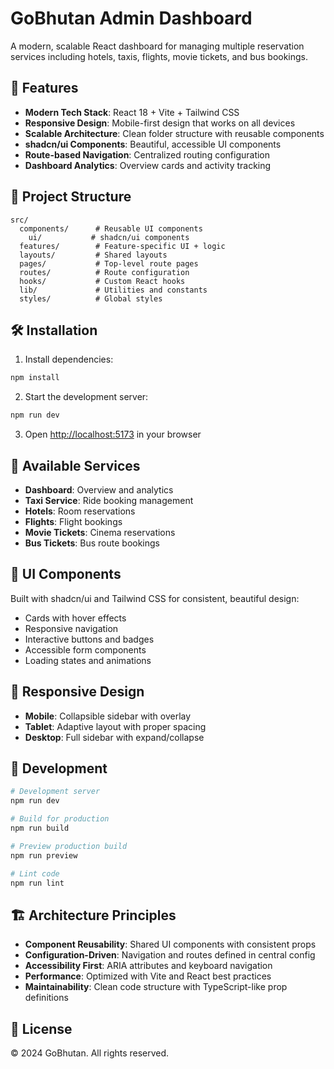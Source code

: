 

# GoBhutan Admin Dashboard

A modern, scalable React dashboard for managing multiple reservation services including hotels, taxis, flights, movie tickets, and bus bookings.

## 🚀 Features

- **Modern Tech Stack**: React 18 + Vite + Tailwind CSS
- **Responsive Design**: Mobile-first design that works on all devices
- **Scalable Architecture**: Clean folder structure with reusable components
- **shadcn/ui Components**: Beautiful, accessible UI components
- **Route-based Navigation**: Centralized routing configuration
- **Dashboard Analytics**: Overview cards and activity tracking

## 📁 Project Structure

```
src/
  components/      # Reusable UI components
    ui/           # shadcn/ui components
  features/        # Feature-specific UI + logic
  layouts/         # Shared layouts
  pages/           # Top-level route pages
  routes/          # Route configuration
  hooks/           # Custom React hooks
  lib/             # Utilities and constants
  styles/          # Global styles
```

## 🛠️ Installation

1. Install dependencies:
```bash
npm install
```

2. Start the development server:
```bash
npm run dev
```

3. Open [http://localhost:5173](http://localhost:5173) in your browser

## 🎯 Available Services

- **Dashboard**: Overview and analytics
- **Taxi Service**: Ride booking management
- **Hotels**: Room reservations
- **Flights**: Flight bookings
- **Movie Tickets**: Cinema reservations
- **Bus Tickets**: Bus route bookings

## 🎨 UI Components

Built with shadcn/ui and Tailwind CSS for consistent, beautiful design:

- Cards with hover effects
- Responsive navigation
- Interactive buttons and badges
- Accessible form components
- Loading states and animations

## 📱 Responsive Design

- **Mobile**: Collapsible sidebar with overlay
- **Tablet**: Adaptive layout with proper spacing
- **Desktop**: Full sidebar with expand/collapse

## 🔧 Development

```bash
# Development server
npm run dev

# Build for production
npm run build

# Preview production build
npm run preview

# Lint code
npm run lint
```

## 🏗️ Architecture Principles

- **Component Reusability**: Shared UI components with consistent props
- **Configuration-Driven**: Navigation and routes defined in central config
- **Accessibility First**: ARIA attributes and keyboard navigation
- **Performance**: Optimized with Vite and React best practices
- **Maintainability**: Clean code structure with TypeScript-like prop definitions

## 📄 License

© 2024 GoBhutan. All rights reserved.
